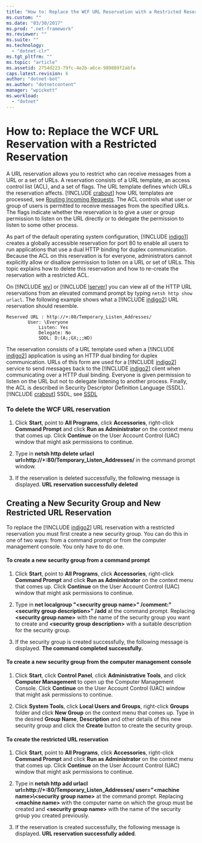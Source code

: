 ```yaml
---
title: "How to: Replace the WCF URL Reservation with a Restricted Reservation"
ms.custom: ""
ms.date: "03/30/2017"
ms.prod: ".net-framework"
ms.reviewer: ""
ms.suite: ""
ms.technology: 
  - "dotnet-clr"
ms.tgt_pltfrm: ""
ms.topic: "article"
ms.assetid: 2754d223-79fc-4e2b-a6ce-989889f2abfa
caps.latest.revision: 6
author: "dotnet-bot"
ms.author: "dotnetcontent"
manager: "wpickett"
ms.workload: 
  - "dotnet"
---
```

# How to: Replace the WCF URL Reservation with a Restricted Reservation
A URL reservation allows you to restrict who can receive messages from a URL or a set of URLs. A reservation consists of a URL template, an access control list (ACL), and a set of flags. The URL template defines which URLs the reservation affects. [!INCLUDE [crabout](../../../../includes/crabout-md.md)] how URL templates are processed, see [Routing Incoming Requests](http://go.microsoft.com/fwlink/?LinkId=136764). The ACL controls what user or group of users is permitted to receive messages from the specified URLs. The flags indicate whether the reservation is to give a user or group permission to listen on the URL directly or to delegate the permission to listen to some other process.  
  
 As part of the default operating system configuration, [!INCLUDE [indigo1](../../../../includes/indigo1-md.md)] creates a globally accessible reservation for port 80 to enable all users to run applications that use a dual HTTP binding for duplex communication. Because the ACL on this reservation is for everyone, administrators cannot explicitly allow or disallow permission to listen on a URL or set of URLs. This topic explains how to delete this reservation and how to re-create the reservation with a restricted ACL.  
  
 On [!INCLUDE [wv](../../../../includes/wv-md.md)] or [!INCLUDE [lserver](../../../../includes/lserver-md.md)] you can view all of the HTTP URL reservations from an elevated command prompt by typing `netsh http show urlacl`.  The following example shows what a [!INCLUDE [indigo2](../../../../includes/indigo2-md.md)] URL reservation should resemble.  
  
```  
Reserved URL : http://+:80/Temporary_Listen_Addresses/  
        User: \Everyone  
            Listen: Yes  
            Delegate: No  
            SDDL: D:(A;;GX;;;WD)  
```  
  
 The reservation consists of a URL template used when a [!INCLUDE [indigo2](../../../../includes/indigo2-md.md)] application is using an HTTP dual binding for duplex communication. URLs of this form are used for a [!INCLUDE [indigo2](../../../../includes/indigo2-md.md)] service to send messages back to the [!INCLUDE [indigo2](../../../../includes/indigo2-md.md)] client when communicating over a HTTP dual binding. Everyone is given permission to listen on the URL but not to delegate listening to another process. Finally, the ACL is described in Security Descriptor Definition Language (SSDL). [!INCLUDE [crabout](../../../../includes/crabout-md.md)] SSDL, see [SSDL](http://go.microsoft.com/fwlink/?LinkId=136789)  
  
### To delete the WCF URL reservation  
  
1.  Click **Start**, point to **All Programs**, click **Accessories**, right-click **Command Prompt** and click **Run as Administrator** on the context menu that comes up. Click **Continue** on the User Account Control (UAC) window that might ask permissions to continue.  
  
2.  Type in **netsh http delete urlacl url=http://+:80/Temporary_Listen_Addresses/** in the command prompt window.  
  
3.  If the reservation is deleted successfully, the following message is displayed. **URL reservation successfully deleted**  
  
## Creating a New Security Group and New Restricted URL Reservation  
 To replace the [!INCLUDE [indigo2](../../../../includes/indigo2-md.md)] URL reservation with a restricted reservation you must first create a new security group. You can do this in one of two ways: from a command prompt or from the computer management console. You only have to do one.  
  
#### To create a new security group from a command prompt  
  
1.  Click **Start**, point to **All Programs**, click **Accessories**, right-click **Command Prompt** and click **Run as Administrator** on the context menu that comes up. Click **Continue** on the User Account Control (UAC) window that might ask permissions to continue.  
  
2.  Type in **net localgroup "\<security group name>" /comment:"\<security group description>" /add** at the command prompt. Replacing **\<security group name>** with the name of the security group you want to create and **\<security group description>** with a suitable description for the security group.  
  
3.  If the security group is created successfully, the following message is displayed. **The command completed successfully.**  
  
#### To create a new security group from the computer management console  
  
1.  Click **Start**, click **Control Panel**, click **Administrative Tools**, and click **Computer Management** to open up the Computer Management Console. Click **Continue** on the User Account Control (UAC) window that might ask permissions to continue.  
  
2.  Click **System Tools**, click **Local Users and Groups**, right-click **Groups** folder and click **New Group** on the context menu that comes up. Type in the desired **Group Name**, **Description** and other details of this new security group and click the **Create** button to create the security group.  
  
#### To create the restricted URL reservation  
  
1.  Click **Start**, point to **All Programs**, click **Accessories**, right-click **Command Prompt** and click **Run as Administrator** on the context menu that comes up. Click **Continue** on the User Account Control (UAC) window that might ask permissions to continue.  
  
2.  Type in **netsh http add urlacl url=http://+:80/Temporary_Listen_Addresses/ user="\<machine name>\\<security group name\>** at the command prompt. Replacing **\<machine name>** with the computer name on which the group must be created and **\<security group name>** with the name of the security group you created previously.  
  
3.  If the reservation is created successfully, the following message is displayed. **URL reservation successfully added**.

